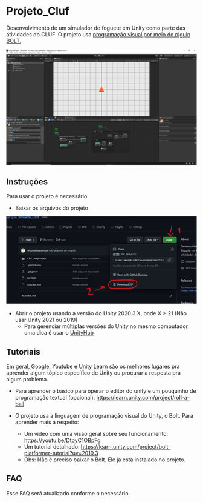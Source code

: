 # Projeto_Cluf
Desenvolvimento de um simulador de foguete em Unity como parte das atividades do CLUF. O projeto usa [programação visual por meio do plguin BOLT.](https://unity.com/pt/products/unity-visual-scripting#cards-54874--2)

![Cover](/Docs/Imagens/Cover.png)
 
 
 ## Instruções
 Para usar o projeto é necessário:
 
- Baixar os arquivos do projeto

![DownloadProject](/Docs/Imagens/DownloadProject.png)

- Abrir o projeto usando a versão do Unity 2020.3.X, onde X > 21 (Não usar Unity 2021 ou 2019)
  - Para gerenciar múltiplas versões do Unity no mesmo computador, uma dica é usar o [UnityHub](https://unity3d.com/pt/get-unity/download)

## Tutoriais

Em geral, Google, Youtube e [Unity Learn](https://learn.unity.com/) são os melhores lugares pra aprender algum tópico específico de Unity ou procurar a resposta pra algum problema.

- Para aprender o básico para operar o editor do unity e um pouquinho de programação textual (opcional): https://learn.unity.com/project/roll-a-ball

- O projeto usa a linguagem de programação visual do Unity, o Bolt. Para aprender mais a respeito:
  - Um vídeo com uma visão geral sobre seu funcionamento: https://youtu.be/DtbyC1OBpFg
  - Um tutorial detalhado: https://learn.unity.com/project/bolt-platformer-tutorial?uv=2019.3
  - Obs: Não é preciso baixar o Bolt. Ele já está instalado no projeto. 

## FAQ

Esse FAQ será atualizado conforme o necessário.
